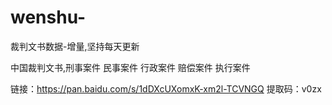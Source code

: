 # wenshu-
裁判文书数据-增量,坚持每天更新

中国裁判文书,‎刑事案件 民事案件 行政案件 赔偿案件 执行案件

链接：https://pan.baidu.com/s/1dDXcUXomxK-xm2l-TCVNGQ 提取码：v0zx
